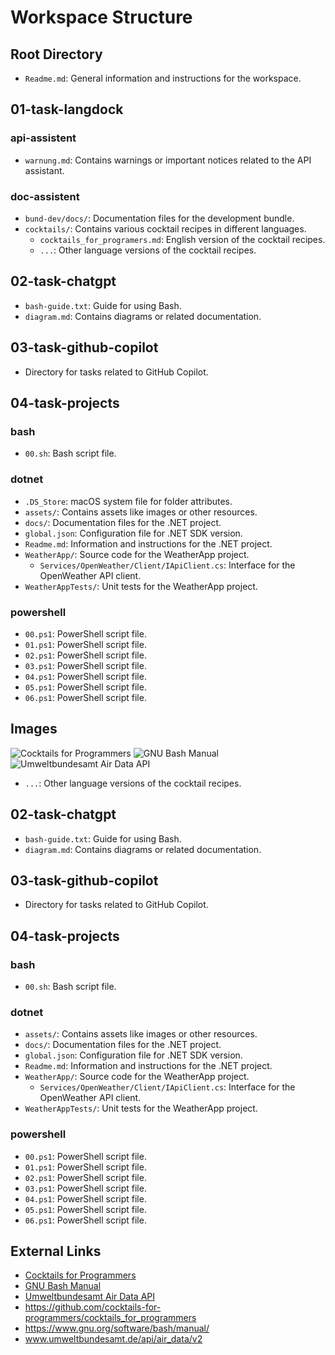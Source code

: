 # Workspace Structure

## Root Directory

- `Readme.md`: General information and instructions for the workspace.

## 01-task-langdock

### api-assistent
- `warnung.md`: Contains warnings or important notices related to the API assistant.

### doc-assistent
- `bund-dev/docs/`: Documentation files for the development bundle.
- `cocktails/`: Contains various cocktail recipes in different languages.
  - `cocktails_for_programers.md`: English version of the cocktail recipes.
  - `...`: Other language versions of the cocktail recipes.

## 02-task-chatgpt

- `bash-guide.txt`: Guide for using Bash.
- `diagram.md`: Contains diagrams or related documentation.

## 03-task-github-copilot

- Directory for tasks related to GitHub Copilot.

## 04-task-projects

### bash
- `00.sh`: Bash script file.

### dotnet
- `.DS_Store`: macOS system file for folder attributes.
- `assets/`: Contains assets like images or other resources.
- `docs/`: Documentation files for the .NET project.
- `global.json`: Configuration file for .NET SDK version.
- `Readme.md`: Information and instructions for the .NET project.
- `WeatherApp/`: Source code for the WeatherApp project.
  - `Services/OpenWeather/Client/IApiClient.cs`: Interface for the OpenWeather API client.
- `WeatherAppTests/`: Unit tests for the WeatherApp project.

### powershell
- `00.ps1`: PowerShell script file.
- `01.ps1`: PowerShell script file.
- `02.ps1`: PowerShell script file.
- `03.ps1`: PowerShell script file.
- `04.ps1`: PowerShell script file.
- `05.ps1`: PowerShell script file.
- `06.ps1`: PowerShell script file.
## Images

![Cocktails for Programmers](https://github.com/cocktails-for-programmers/cocktails_for_programmers/raw/main/images/cocktails.png)
![GNU Bash Manual](https://www.gnu.org/software/bash/manual/images/bash-logo.png)
![Umweltbundesamt Air Data API](https://www.umweltbundesamt.de/sites/default/files/medien/384/bilder/uba-logo.png)

- `...`: Other language versions of the cocktail recipes.

## 02-task-chatgpt

- `bash-guide.txt`: Guide for using Bash.
- `diagram.md`: Contains diagrams or related documentation.

## 03-task-github-copilot

- Directory for tasks related to GitHub Copilot.

## 04-task-projects

### bash
- `00.sh`: Bash script file.

### dotnet
- `assets/`: Contains assets like images or other resources.
- `docs/`: Documentation files for the .NET project.
- `global.json`: Configuration file for .NET SDK version.
- `Readme.md`: Information and instructions for the .NET project.
- `WeatherApp/`: Source code for the WeatherApp project.
  - `Services/OpenWeather/Client/IApiClient.cs`: Interface for the OpenWeather API client.
- `WeatherAppTests/`: Unit tests for the WeatherApp project.

### powershell
- `00.ps1`: PowerShell script file.
- `01.ps1`: PowerShell script file.
- `02.ps1`: PowerShell script file.
- `03.ps1`: PowerShell script file.
- `04.ps1`: PowerShell script file.
- `05.ps1`: PowerShell script file.
- `06.ps1`: PowerShell script file.

## External Links

- [Cocktails for Programmers](https://github.com/cocktails-for-programmers/cocktails_for_programmers)
- [GNU Bash Manual](https://www.gnu.org/software/bash/manual/)
- [Umweltbundesamt Air Data API](https://www.umweltbundesamt.de/api/air_data/v2)
- https://github.com/cocktails-for-programmers/cocktails_for_programmers
- https://www.gnu.org/software/bash/manual/
- www.umweltbundesamt.de/api/air_data/v2